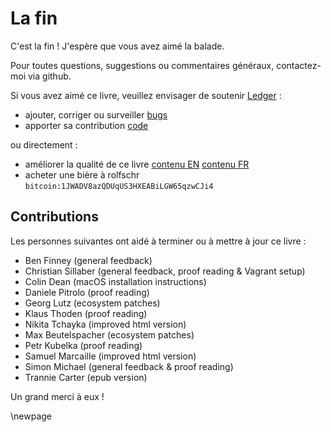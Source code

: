# La fin

C'est la fin !
J'espère que vous avez aimé la balade.

Pour toutes questions, suggestions ou commentaires généraux, contactez-moi via github.

Si vous avez aimé ce livre, veuillez envisager de soutenir [Ledger](http://ledger-cli.org/contribute.html) :

- ajouter, corriger ou surveiller [bugs](http://bugs.ledger-cli.org)
- apporter sa contribution [code](https://github.com/ledger)

ou directement :

- améliorer la qualité de ce livre [contenu EN](https://github.com/rolfschr/GSWL-book) [contenu FR](https://github.com/deild/GSWL-book)
- acheter une bière à rolfschr `bitcoin:1JWADV8azQDUqUS3HXEABiLGW65qzwCJi4`

## Contributions

Les personnes suivantes ont aidé à terminer ou à mettre à jour ce livre :

- Ben Finney (general feedback)
- Christian Sillaber (general feedback, proof reading & Vagrant setup)
- Colin Dean (macOS installation instructions)
- Daniele Pitrolo (proof reading)
- Georg Lutz (ecosystem patches)
- Klaus Thoden (proof reading)
- Nikita Tchayka (improved html version)
- Max Beutelspacher (ecosystem patches)
- Petr Kubelka (proof reading)
- Samuel Marcaille (improved html version)
- Simon Michael (general feedback & proof reading)
- Trannie Carter (epub version)

Un grand merci à eux !

\newpage
